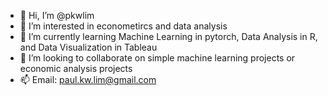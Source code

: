 - 👋 Hi, I’m @pkwlim
- 👀 I’m interested in econometircs and data analysis
- 🌱 I’m currently learning Machine Learning in pytorch, Data Analysis in R, and Data Visualization in Tableau
- 💞️ I’m looking to collaborate on simple machine learning projects or economic analysis projects
- 📫 Email: paul.kw.lim@gmail.com

<!---
pkwlim/pkwlim is a ✨ special ✨ repository because its `README.md` (this file) appears on your GitHub profile.
You can click the Preview link to take a look at your changes.
--->
